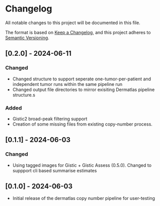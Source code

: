 # Changelog
All notable changes to this project will be documented in this file.

The format is based on [Keep a Changelog](https://keepachangelog.com/en/1.0.0/),
and this project adheres to [Semantic Versioning](https://semver.org/spec/v2.0.0.html).


## [0.2.0] - 2024-06-11
### Changed
- Changed structure to support seperate one-tumor-per-patient and independent tumor runs within the same pipeline run
- Changed output file directories to mirror exisiting Dermatlas pipeline structure.s

### Added 
- Gistic2 broad-peak filtering support
- Creation of some missing files from existing copy-number process.

## [0.1.1] - 2024-06-03
### Changed
- Using tagged images for Gistic + Gistic Assess (0.5.0). Changed to suppport 
cli based summarise estimates

## [0.1.0] - 2024-06-03
- Initial release of the dermatlas copy number pipeline for user-testing
